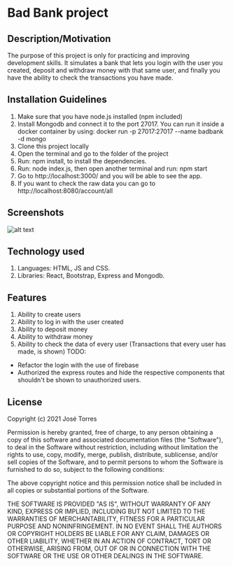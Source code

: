 # Bad Bank project

## Description/Motivation
The purpose of this project is only for practicing and improving development skills. It simulates a bank that lets you login with the user you created, deposit and withdraw money with that same user, and finally you have the ability to check the transactions you have made.

## Installation Guidelines
1. Make sure that you have node.js installed (npm included)
2. Install Mongodb and connect it to the port 27017. You can run it inside a docker container by using: docker run -p 27017:27017 --name badbank  -d mongo
3. Clone this project locally
4. Open the terminal and go to the folder of the project
5. Run: npm install, to install the dependencies.
6. Run: node index.js, then open another terminal and run: npm start
7. Go to http://localhost:3000/ and you will be able to see the app.
8. If you want to check the raw data you can go to http://localhost:8080/account/all

## Screenshots
![alt text](https://drive.google.com/uc?export=view&id=1GQxqSZsbiKl81lnurPghdG8WX2v8STgF)

## Technology used
1. Languages: HTML, JS and CSS.
2. Libraries: React, Bootstrap, Express and Mongodb.

## Features
1. Ability to create users
2. Ability to log in with the user created
3. Ability to deposit money
4. Ability to withdraw money
5. Ability to check the data of every user (Transactions that every user has made, is shown)
TODO: 
- Refactor the login with the use of firebase
- Authorized the express routes and hide the respective components that shouldn't be shown to unauthorized users.

## License
Copyright (c) 2021 José Torres

Permission is hereby granted, free of charge, to any person obtaining a copy of this software and associated documentation files (the "Software"), to deal in the Software without restriction, including without limitation the rights to use, copy, modify, merge, publish, distribute, sublicense, and/or sell copies of the Software, and to permit persons to whom the Software is furnished to do so, subject to the following conditions:

The above copyright notice and this permission notice shall be included in all copies or substantial portions of the Software.

THE SOFTWARE IS PROVIDED "AS IS", WITHOUT WARRANTY OF ANY KIND, EXPRESS OR IMPLIED, INCLUDING BUT NOT LIMITED TO THE WARRANTIES OF MERCHANTABILITY, FITNESS FOR A PARTICULAR PURPOSE AND NONINFRINGEMENT. IN NO EVENT SHALL THE AUTHORS OR COPYRIGHT HOLDERS BE LIABLE FOR ANY CLAIM, DAMAGES OR OTHER LIABILITY, WHETHER IN AN ACTION OF CONTRACT, TORT OR OTHERWISE, ARISING FROM, OUT OF OR IN CONNECTION WITH THE SOFTWARE OR THE USE OR OTHER DEALINGS IN THE SOFTWARE.
